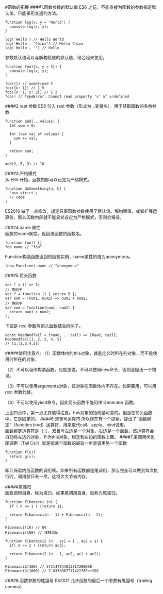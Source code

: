 #函数的拓展
####1.函数参数的默认值
ES6 之前，不能直接为函数的参数指定默认值，只能采用变通的方法。
```
function log(x, y = 'World') {
  console.log(x, y);
}

log('Hello') // Hello World
log('Hello', 'China') // Hello China
log('Hello', '') // Hello
```
参数默认值可以与解构赋值的默认值，结合起来使用。
```
function foo({x, y = 5}) {
  console.log(x, y);
}

foo({}) // undefined 5
foo({x: 1}) // 1 5
foo({x: 1, y: 2}) // 1 2
foo() // TypeError: Cannot read property 'x' of undefined
```

####2.rest 参数
ES6 引入 rest 参数（形式为...变量名），用于获取函数的多余参数  
```
function add(...values) {
  let sum = 0;

  for (var val of values) {
    sum += val;
  }

  return sum;
}

add(2, 5, 3) // 10
```
####3.严格模式  
从 ES5 开始，函数内部可以设定为严格模式。
```
function doSomething(a, b) {
  'use strict';
  // code
}
```
ES2016 做了一点修改，规定只要函数参数使用了默认值、解构赋值、或者扩展运算符，那么函数内部就不能显式设定为严格模式，否则会报错。

####4.name 属性     
函数的name属性，返回该函数的函数名。
```
function foo() {}
foo.name // "foo"
```
Function构造函数返回的函数实例，name属性的值为anonymous。
```
(new Function).name // "anonymous"
```
####5.箭头函数
```
var f = () => 5;
// 等同于
var f = function () { return 5 };
var sum = (num1, num2) => num1 + num2;
// 等同于
var sum = function(num1, num2) {
  return num1 + num2;
};
```
下面是 rest 参数与箭头函数结合的例子。
```
const headAndTail = (head, ...tail) => [head, tail];
headAndTail(1, 2, 3, 4, 5)
// [1,[2,3,4,5]]
```
#####使用注意点:
（1）函数体内的this对象，就是定义时所在的对象，而不是使用时所在的对象。

（2）不可以当作构造函数，也就是说，不可以使用new命令，否则会抛出一个错误。

（3）不可以使用arguments对象，该对象在函数体内不存在。如果要用，可以用 rest 参数代替。

（4）不可以使用yield命令，因此箭头函数不能用作 Generator 函数。

上面四点中，第一点尤其值得注意。this对象的指向是可变的，但是在箭头函数中，它是固定的。
####6.双冒号运算符
所以现在有一个提案，提出了“函数绑定”（function bind）运算符，用来取代call、apply、bind调用。      
函数绑定运算符是（::），双冒号左边是一个对象，右边是一个函数。该运算符会自动将左边的对象，作为this对象，绑定到右边的函数上面。
####7.尾调用优化
尾调用（Tail Call）就是指某个函数的最后一步是调用另一个函数
```
function f(x){
  return g(x);
}
```
即只保留内层函数的调用帧。如果所有函数都是尾调用，那么完全可以做到每次执行时，调用帧只有一项，这将大大节省内存。     

#####尾递归     
函数调用自身，称为递归。如果尾调用自身，就称为尾递归。
```
function Fibonacci (n) {
  if ( n <= 1 ) {return 1};

  return Fibonacci(n - 1) + Fibonacci(n - 2);
}

Fibonacci(10) // 89
Fibonacci(100) // 堆栈溢出
```
```
function Fibonacci2 (n , ac1 = 1 , ac2 = 1) {
  if( n <= 1 ) {return ac2};

  return Fibonacci2 (n - 1, ac2, ac1 + ac2);
}

Fibonacci2(100) // 573147844013817200000
Fibonacci2(1000) // 7.0330367711422765e+208
```
####8.函数参数的尾逗号
ES2017 允许函数的最后一个参数有尾逗号（trailing comma）    
